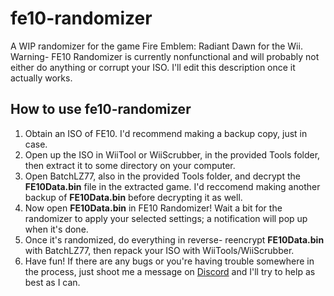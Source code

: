 # fe10-randomizer
A WIP randomizer for the game Fire Emblem: Radiant Dawn for the Wii. Warning- FE10 Randomizer is currently nonfunctional and will probably not either do anything or corrupt your ISO. I'll edit this description once it actually works.

## How to use fe10-randomizer
1. Obtain an ISO of FE10. I'd recommend making a backup copy, just in case.
2. Open up the ISO in WiiTool or WiiScrubber, in the provided Tools folder, then extract it to some directory on your computer.
3. Open BatchLZ77, also in the provided Tools folder, and decrypt the **FE10Data.bin** file in the extracted game. I'd reccomend making another backup of **FE10Data.bin** before decrypting it as well.
4. Now open **FE10Data.bin** in FE10 Randomizer! Wait a bit for the randomizer to apply your selected settings; a notification will pop up when it's done.
5. Once it's randomized, do everything in reverse- reencrypt **FE10Data.bin** with BatchLZ77, then repack your ISO with WiiTools/WiiScrubber.
6. Have fun! If there are any bugs or you're having trouble somewhere in the process, just shoot me a message on [Discord](https://discord.gg/KJVZWtn) and I'll try to help as best as I can.
